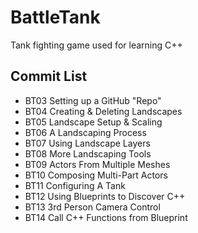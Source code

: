 # BattleTank
Tank fighting game used for learning C++

## Commit List
* BT03 Setting up a GitHub "Repo"
* BT04 Creating & Deleting Landscapes
* BT05 Landscape Setup & Scaling
* BT06 A Landscaping Process
* BT07 Using Landscape Layers
* BT08 More Landscaping Tools
* BT09 Actors From Multiple Meshes
* BT10 Composing Multi-Part Actors
* BT11 Configuring A Tank
* BT12 Using Blueprints to Discover C++
* BT13 3rd Person Camera Control
* BT14 Call C++ Functions from Blueprint

